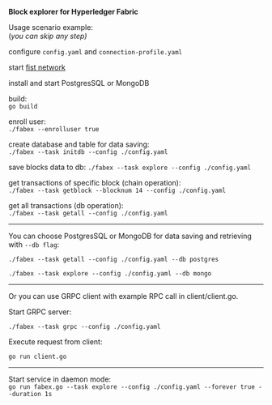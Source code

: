 **Block explorer for Hyperledger Fabric**

Usage scenario example:  
(_you can skip any step)_

configure `config.yaml` and `connection-profile.yaml`

start [fist network](https://github.com/hyperledger/fabric-samples/tree/release-1.4/first-network)

install and start PostgresSQL or MongoDB

build:  
`go build`

enroll user:  
`./fabex --enrolluser true`

create database and table for data saving:  
`./fabex --task initdb --config ./config.yaml`

save blocks data to db:
`./fabex --task explore --config ./config.yaml`

get transactions of specific block (chain operation):  
`./fabex --task getblock --blocknum 14 --config ./config.yaml`

get all transactions (db operation):  
`./fabex --task getall --config ./config.yaml`

---

You can choose PostgresSQL or MongoDB for data saving and retrieving with `--db flag`:

`./fabex --task getall --config ./config.yaml --db postgres`

`./fabex --task explore --config ./config.yaml --db mongo`

---

Or you can use GRPC client with example RPC call in client/client.go.

Start GRPC server:

`./fabex --task grpc --config ./config.yaml`

Execute request from client:

`go run client.go`

---

Start service in daemon mode:  
`go run fabex.go --task explore --config ./config.yaml --forever true --duration 1s`
